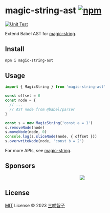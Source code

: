 # magic-string-ast [![npm](https://img.shields.io/npm/v/magic-string-ast.svg)](https://npmjs.com/package/magic-string-ast)

[![Unit Test](https://github.com/sxzz/magic-string-ast/actions/workflows/unit-test.yml/badge.svg)](https://github.com/sxzz/magic-string-ast/actions/workflows/unit-test.yml)

Extend Babel AST for [magic-string](https://github.com/rich-harris/magic-string).

## Install

```bash
npm i magic-string-ast
```

## Usage

```ts
import { MagicString } from 'magic-string-ast'

const offset = 0
const node = {
  // ...
  // AST node from @babel/parser
}

const s = new MagicString('const a = 1')
s.removeNode(node)
s.moveNode(node, 0)
console.log(s.sliceNode(node, { offset }))
s.overwriteNode(node, 'const b = 2')
```

For more APIs, see [magic-string](https://github.com/rich-harris/magic-string#usage).

## Sponsors

<p align="center">
  <a href="https://cdn.jsdelivr.net/gh/sxzz/sponsors/sponsors.svg">
    <img src='https://cdn.jsdelivr.net/gh/sxzz/sponsors/sponsors.svg'/>
  </a>
</p>

## License

[MIT](./LICENSE) License © 2023 [三咲智子](https://github.com/sxzz)
